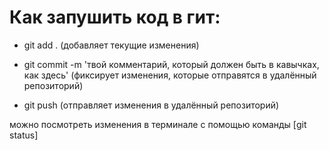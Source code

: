 # Как запушить код в гит:

- git add . 
(добавляет текущие изменения)

- git commit -m 'твой комментарий, который должен быть в кавычках, как здесь' 
(фиксирует изменения, которые отправятся в удалённый репозиторий)

- git push
(отправляет изменения в удалённый репозиторий)

можно посмотреть изменения в терминале с помощью команды [git status]